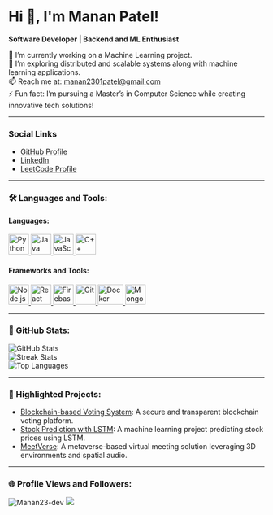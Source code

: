 # Hi 👋, I'm Manan Patel!

**Software Developer | Backend and ML Enthusiast**

🔭 I’m currently working on a Machine Learning project.  
🌱 I’m exploring distributed and scalable systems along with machine learning applications.  
📫 Reach me at: [manan2301patel@gmail.com](mailto:manan2301patel@gmail.com)  
⚡ Fun fact: I’m pursuing a Master’s in Computer Science while creating innovative tech solutions!  

---

### Social Links
- [GitHub Profile](https://github.com/Manan23-dev)
- [LinkedIn](https://www.linkedin.com/in/mananpatel23/)
- [LeetCode Profile](https://leetcode.com/u/manan_2301/)

---

### 🛠️ Languages and Tools:

#### Languages:
<p align="left"> 
  <a href="https://www.python.org/" target="_blank" rel="noreferrer">
    <img src="https://cdn4.iconfinder.com/data/icons/logos-and-brands/512/267_Python_logo-512.png" alt="Python" width="40" height="40"/>
  </a>
  <a href="https://www.java.com/" target="_blank" rel="noreferrer">
    <img src="https://cdn-icons-png.flaticon.com/512/226/226777.png" alt="Java" width="40" height="40"/>
  </a>
  <a href="https://developer.mozilla.org/en-US/docs/Web/JavaScript" target="_blank" rel="noreferrer">
    <img src="https://upload.wikimedia.org/wikipedia/commons/9/99/Unofficial_JavaScript_logo_2.svg" alt="JavaScript" width="40" height="40"/>
  </a>
  <a href="https://cplusplus.com/" target="_blank" rel="noreferrer">
    <img src="https://upload.wikimedia.org/wikipedia/commons/1/18/ISO_C%2B%2B_Logo.svg" alt="C++" width="40" height="40"/>
  </a>
</p>

#### Frameworks and Tools:
<p align="left"> 
  <a href="https://nodejs.org/" target="_blank" rel="noreferrer">
    <img src="https://seeklogo.com/images/N/nodejs-logo-FBE122E377-seeklogo.com.png" alt="Node.js" width="40" height="40"/>
  </a>
  <a href="https://reactjs.org/" target="_blank" rel="noreferrer">
    <img src="https://upload.wikimedia.org/wikipedia/commons/a/a7/React-icon.svg" alt="React" width="40" height="40"/>
  </a>
  <a href="https://firebase.google.com/" target="_blank" rel="noreferrer">
    <img src="https://www.vectorlogo.zone/logos/firebase/firebase-icon.svg" alt="Firebase" width="40" height="40"/>
  </a>
  <a href="https://git-scm.com/" target="_blank" rel="noreferrer">
    <img src="https://img.icons8.com/nolan/512/github.png" alt="Git" width="40" height="40"/>
  </a>
  <a href="https://www.docker.com/" target="_blank" rel="noreferrer">
    <img src="https://www.docker.com/wp-content/uploads/2022/03/Moby-logo.png" alt="Docker" width="50" height="40"/>
  </a>
  <a href="https://www.mongodb.com/" target="_blank" rel="noreferrer">
    <img src="https://www.tutorialsteacher.com/Content/images/home/mongodb.svg" alt="MongoDB" width="40" height="40"/>
  </a>
</p>

---

### 🚀 GitHub Stats:

![GitHub Stats](https://github-readme-stats.vercel.app/api?username=Manan23-dev&show_icons=true&theme=radical)  
![Streak Stats](https://github-readme-streak-stats.herokuapp.com/?user=Manan23-dev&theme=radical)  
![Top Languages](https://github-readme-stats.vercel.app/api/top-langs/?username=Manan23-dev&layout=compact&theme=radical)  

---

### 🌟 Highlighted Projects:

- [Blockchain-based Voting System](https://github.com/Manan23-dev/Blockchain-base-dvotings): A secure and transparent blockchain voting platform.
- [Stock Prediction with LSTM](https://github.com/Manan23-dev/stock-prediction): A machine learning project predicting stock prices using LSTM.
- [MeetVerse](https://github.com/Manan23-dev/MeetVerse): A metaverse-based virtual meeting solution leveraging 3D environments and spatial audio.

---

### 🌐 Profile Views and Followers:

<p align="left">
  <img src="https://komarev.com/ghpvc/?username=Manan23-dev&label=Profile%20views&color=0e75b6&style=flat" alt="Manan23-dev" />
  <img src="https://img.shields.io/github/followers/Manan23-dev?logo=github&style=for-the-badge&color=0891b2&labelColor=1c1917" />
</p>
